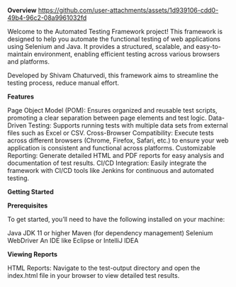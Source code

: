**Overview**
https://github.com/user-attachments/assets/1d939106-cdd0-49b4-96c2-08a9961032fd


Welcome to the Automated Testing Framework project! This framework is designed to help you automate the functional testing of web applications using Selenium and Java. It provides a structured, scalable, and easy-to-maintain environment, enabling efficient testing across various browsers and platforms.

Developed by Shivam Chaturvedi, this framework aims to streamline the testing process, reduce manual effort.

**Features**


Page Object Model (POM): Ensures organized and reusable test scripts, promoting a clear separation between page elements and test logic.
Data-Driven Testing: Supports running tests with multiple data sets from external files such as Excel or CSV.
Cross-Browser Compatibility: Execute tests across different browsers (Chrome, Firefox, Safari, etc.) to ensure your web application is consistent and functional across platforms.
Customizable Reporting: Generate detailed HTML and PDF reports for easy analysis and documentation of test results.
CI/CD Integration: Easily integrate the framework with CI/CD tools like Jenkins for continuous and automated testing.

**Getting Started**


**Prerequisites**


To get started, you’ll need to have the following installed on your machine:

Java JDK 11 or higher
Maven (for dependency management)
Selenium WebDriver
An IDE like Eclipse or IntelliJ IDEA

**Viewing Reports**


HTML Reports: Navigate to the test-output directory and open the index.html file in your browser to view detailed test results.
